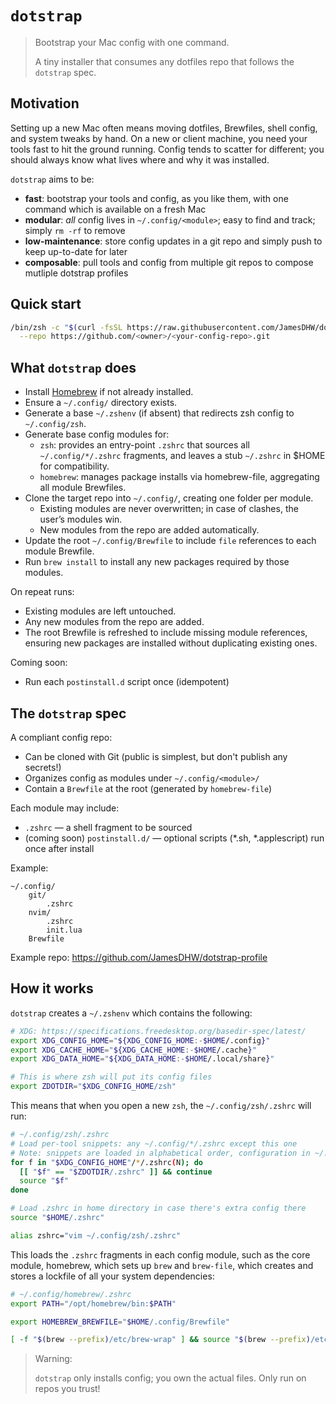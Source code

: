 # `dotstrap`

> Bootstrap your Mac config with one command. 
>
> A tiny installer that consumes any dotfiles repo that follows the `dotstrap` spec.

## Motivation

Setting up a new Mac often means moving dotfiles, Brewfiles, shell config, and system tweaks by hand. On a new or client machine, you need your tools fast to hit the ground running. Config tends to scatter for different; you should always know what lives where and why it was installed.

`dotstrap` aims to be:
- **fast**: bootstrap your tools and config, as you like them, with one command which is available on a fresh Mac
- **modular**: *all* config lives in `~/.config/<module>`; easy to find and track; simply `rm -rf` to remove
- **low-maintenance**: store config updates in a git repo and simply push to keep up-to-date for later
- **composable**: pull tools and config from multiple git repos to compose mutliple dotstrap profiles

## Quick start

```sh
/bin/zsh -c "$(curl -fsSL https://raw.githubusercontent.com/JamesDHW/dotstrap/main/bootstrap.sh)" -- \
  --repo https://github.com/<owner>/<your-config-repo>.git
```

## What `dotstrap` does

- Install [Homebrew](https://brew.sh/) if not already installed.
- Ensure a `~/.config/` directory exists.
- Generate a base `~/.zshenv` (if absent) that redirects zsh config to `~/.config/zsh`.
- Generate base config modules for:
    - `zsh`: provides an entry-point `.zshrc` that sources all `~/.config/*/.zshrc` fragments,
      and leaves a stub `~/.zshrc` in $HOME for compatibility.
    - `homebrew`: manages package installs via homebrew-file, aggregating all module Brewfiles.
- Clone the target repo into `~/.config/`, creating one folder per module.
    - Existing modules are never overwritten; in case of clashes, the user’s modules win.
    - New modules from the repo are added automatically.
- Update the root `~/.config/Brewfile` to include `file` references to each module Brewfile.
- Run `brew install` to install any new packages required by those modules.

On repeat runs:
- Existing modules are left untouched.
- Any new modules from the repo are added.
- The root Brewfile is refreshed to include missing module references, ensuring new packages are installed without duplicating existing ones.

Coming soon:
- Run each `postinstall.d` script once (idempotent)

## The `dotstrap` spec

A compliant config repo:

- Can be cloned with Git (public is simplest, but don't publish any secrets!)
- Organizes config as modules under `~/.config/<module>/`
- Contain a `Brewfile` at the root (generated by `homebrew-file`)

Each module may include:

- `.zshrc` — a shell fragment to be sourced
- (coming soon) `postinstall.d/` — optional scripts (*.sh, *.applescript) run once after install

Example:

```
~/.config/
    git/
        .zshrc
    nvim/
        .zshrc
        init.lua
    Brewfile
```

Example repo: https://github.com/JamesDHW/dotstrap-profile

## How it works

`dotstrap` creates a `~/.zshenv` which contains the following:

```sh
# XDG: https://specifications.freedesktop.org/basedir-spec/latest/
export XDG_CONFIG_HOME="${XDG_CONFIG_HOME:-$HOME/.config}"
export XDG_CACHE_HOME="${XDG_CACHE_HOME:-$HOME/.cache}"
export XDG_DATA_HOME="${XDG_DATA_HOME:-$HOME/.local/share}"

# This is where zsh will put its config files
export ZDOTDIR="$XDG_CONFIG_HOME/zsh"
```

This means that when you open a new `zsh`, the `~/.config/zsh/.zshrc` will run:

```sh
# ~/.config/zsh/.zshrc
# Load per-tool snippets: any ~/.config/*/.zshrc except this one
# Note: snippets are loaded in alphabetical order, configuration in ~/.config/bat/.zshrc will override ~/.config/aws/.zshrc
for f in "$XDG_CONFIG_HOME"/*/.zshrc(N); do
  [[ "$f" == "$ZDOTDIR/.zshrc" ]] && continue
  source "$f"
done

# Load .zshrc in home directory in case there's extra config there
source "$HOME/.zshrc"

alias zshrc="vim ~/.config/zsh/.zshrc"
```

This loads the `.zshrc` fragments in each config module, such as the core module, homebrew, which sets up `brew` and `brew-file`, which creates and stores a lockfile of all your system dependencies:

```sh
# ~/.config/homebrew/.zshrc
export PATH="/opt/homebrew/bin:$PATH"

export HOMEBREW_BREWFILE="$HOME/.config/Brewfile"

[ -f "$(brew --prefix)/etc/brew-wrap" ] && source "$(brew --prefix)/etc/brew-wrap"
```

> Warning:
>
> `dotstrap` only installs config; you own the actual files. Only run on repos you trust!
